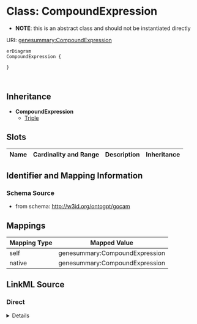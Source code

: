 

# Class: CompoundExpression


* __NOTE__: this is an abstract class and should not be instantiated directly


URI: [genesummary:CompoundExpression](http://w3id.org/ontogpt/genesummary/CompoundExpression)



```mermaid
erDiagram
CompoundExpression {

}



```




## Inheritance
* **CompoundExpression**
    * [Triple](Triple.md)



## Slots

| Name | Cardinality and Range | Description | Inheritance |
| ---  | --- | --- | --- |









## Identifier and Mapping Information







### Schema Source


* from schema: http://w3id.org/ontogpt/gocam





## Mappings

| Mapping Type | Mapped Value |
| ---  | ---  |
| self | genesummary:CompoundExpression |
| native | genesummary:CompoundExpression |





## LinkML Source

<!-- TODO: investigate https://stackoverflow.com/questions/37606292/how-to-create-tabbed-code-blocks-in-mkdocs-or-sphinx -->

### Direct

<details>
```yaml
name: CompoundExpression
from_schema: http://w3id.org/ontogpt/gocam
abstract: true

```
</details>

### Induced

<details>
```yaml
name: CompoundExpression
from_schema: http://w3id.org/ontogpt/gocam
abstract: true

```
</details>